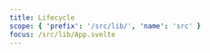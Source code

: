 ```yaml
---
title: Lifecycle
scope: { 'prefix': '/src/lib/', 'name': 'src' }
focus: /src/lib/App.svelte
---
```

